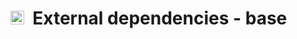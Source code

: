 # <img src="https://opencobra.github.io/cobratoolbox/stable/_static/img/icon_base.png" height="22px">&nbsp;&nbsp;External dependencies - base

